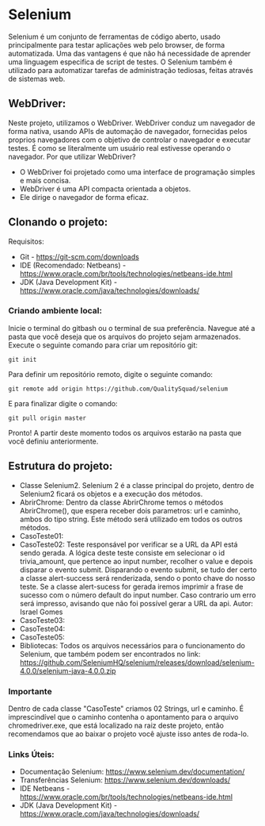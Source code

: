 # Selenium

Selenium é um conjunto de ferramentas de código aberto, usado principalmente para testar aplicações web pelo browser, de forma automatizada. Uma das vantagens é que não há necessidade de aprender uma linguagem especifica de script de testes. O Selenium também é utilizado para automatizar tarefas de administração tediosas, feitas através de sistemas web. 

## WebDriver: 
Neste projeto, utilizamos o WebDriver. WebDriver conduz um navegador de forma nativa, usando APIs de automação de navegador, fornecidas pelos proprios navegadores com o objetivo de controlar o navegador e executar testes. É como se literalmente um usuário real estivesse operando o navegador. Por que utilizar WebDriver?
* O WebDriver foi projetado como uma interface de programação simples e mais concisa.
* WebDriver é uma API compacta orientada a objetos.
* Ele dirige o navegador de forma eficaz.

## Clonando o projeto:

Requisitos:
* Git - https://git-scm.com/downloads
* IDE (Recomendado: Netbeans) - https://www.oracle.com/br/tools/technologies/netbeans-ide.html 
* JDK (Java Development Kit) - https://www.oracle.com/java/technologies/downloads/

### Criando ambiente local:
Inicie o terminal do gitbash ou o terminal de sua preferência. Navegue até a pasta que você deseja que os arquivos do projeto sejam armazenados. Execute o seguinte comando para criar um repositório git:
```
git init
```
Para definir um repositório remoto, digite o seguinte comando: 
```
git remote add origin https://github.com/QualitySquad/selenium
```
E para finalizar digite o comando:
```
git pull origin master
```
Pronto! A partir deste momento todos os arquivos estarão na pasta que você definiu anteriormente.

## Estrutura do projeto:

* Classe Selenium2. Selenium 2 é a classe principal do projeto, dentro de Selenium2 ficará os objetos e a execução dos métodos.
* AbrirChrome: 
Dentro da classe AbrirChrome temos o métodos AbrirChrome(), que espera receber dois parametros: url e caminho, ambos do tipo string. Este método será utilizado em todos os outros métodos.
* CasoTeste01:
* CasoTeste02:
Teste responsável por verificar se a URL da API está sendo gerada. A lógica deste teste consiste em selecionar o id trivia_amount, que pertence ao input number, recolher o value e depois disparar o evento submit. Disparando o evento submit, se tudo der certo a classe alert-success será renderizada, sendo o ponto chave do nosso teste. Se a classe alert-sucess for gerada iremos imprimir a frase de sucesso com o número default do input number. Caso contrario um erro será impresso, avisando que não foi possível gerar a URL da api. 
Autor: Israel Gomes
* CasoTeste03:
* CasoTeste04:
* CasoTeste05:
* Bibliotecas: Todos os arquivos necessários para o funcionamento do Selenium, que também podem ser encontrados no link: https://github.com/SeleniumHQ/selenium/releases/download/selenium-4.0.0/selenium-java-4.0.0.zip 

### Importante
Dentro de cada classe "CasoTeste" criamos 02 Strings, url e caminho. É imprescindível que o caminho contenha o apontamento para o arquivo chromedriver.exe, que está localizado na raiz deste projeto, então recomendamos que ao baixar o projeto você ajuste isso antes de roda-lo.

### Links Úteis:
* Documentação Selenium: https://www.selenium.dev/documentation/
* Transferências Selenium: https://www.selenium.dev/downloads/
* IDE Netbeans - https://www.oracle.com/br/tools/technologies/netbeans-ide.html 
* JDK (Java Development Kit) - https://www.oracle.com/java/technologies/downloads/
